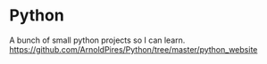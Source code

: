 # Python
A bunch of small python projects so I can learn.
https://github.com/ArnoldPires/Python/tree/master/python_website
